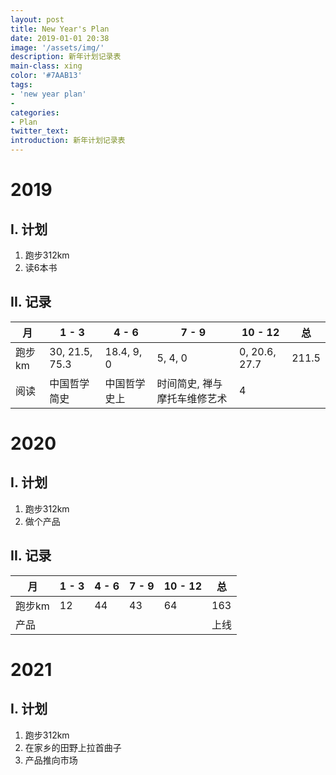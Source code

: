 ```yaml
---
layout: post
title: New Year's Plan
date: 2019-01-01 20:38
image: '/assets/img/'
description: 新年计划记录表
main-class: xing
color: '#7AAB13'
tags:
- 'new year plan'
- 
categories:
- Plan
twitter_text: 
introduction: 新年计划记录表
---
```


# 2019
## I. 计划
1. 跑步312km
2. 读6本书

## II. 记录

|  月   | 1  -  3 | 4  - 6  | 7  - 9  | 10  - 12  | 总|
|  ----  | ---- | ---- | ---- | ----  |----  |
| 跑步km  |  30, 21.5, 75.3| 18.4, 9, 0| 5, 4, 0| 0, 20.6, 27.7| 211.5|
| 阅读  | 中国哲学简史 | 中国哲学史上| 时间简史, 禅与摩托车维修艺术| 4|

# 2020
## I. 计划
1. 跑步312km
2. 做个产品

## II. 记录

|  月   | 1 - 3 | 4 - 6 | 7 - 9 | 10 - 12 | 总|
|  ----  | ----  | ----  | ----  | ----  | ----  |
| 跑步km  |  12 | 44 | 43| 64| 163|
| 产品 | | | | | 上线|

# 2021
## I. 计划
1. 跑步312km
2. 在家乡的田野上拉首曲子
3. 产品推向市场
